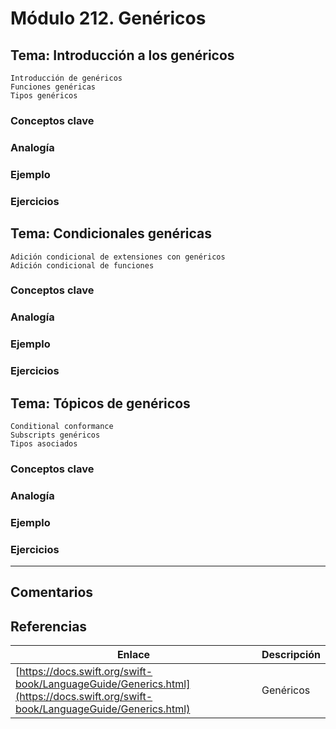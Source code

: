 # Módulo 212. Genéricos

## Tema: Introducción a los genéricos

    Introducción de genéricos
    Funciones genéricas
    Tipos genéricos

### Conceptos clave

### Analogía

### Ejemplo

### Ejercicios

## Tema: Condicionales genéricas

    Adición condicional de extensiones con genéricos
    Adición condicional de funciones

### Conceptos clave

### Analogía

### Ejemplo

### Ejercicios

## Tema: Tópicos de genéricos

    Conditional conformance
    Subscripts genéricos
    Tipos asociados

### Conceptos clave

### Analogía

### Ejemplo

### Ejercicios

---

## Comentarios

## Referencias

Enlace | Descripción
--- | ---
[https://docs.swift.org/swift-book/LanguageGuide/Generics.html](https://docs.swift.org/swift-book/LanguageGuide/Generics.html) | Genéricos